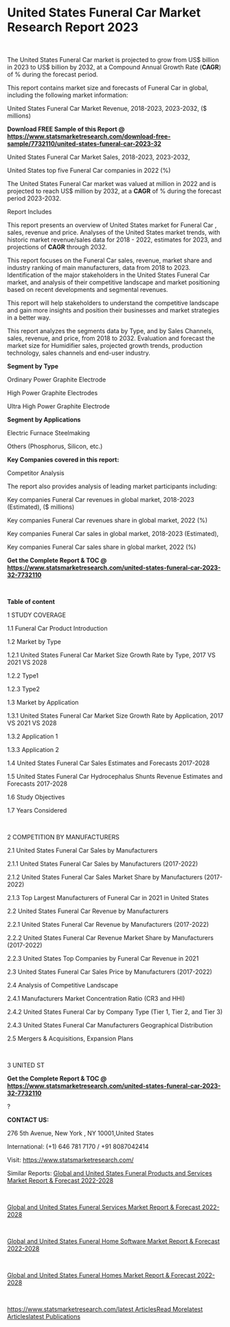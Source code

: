 <h1>United States Funeral Car Market Research Report 2023</h1><br/><p>The United States Funeral Car market is projected to grow from US$ billion in 2023 to US$ billion by 2032, at a Compound Annual Growth Rate (<strong>CAGR</strong>) of % during the forecast period.</p>
 
 
 
 <p>This report contains market size and forecasts of Funeral Car in global, including the following market information:</p>
 
 
 
 <p>United States Funeral Car Market Revenue, 2018-2023, 2023-2032, ($ millions)</p>
 
 
 
 <p><strong>Download FREE Sample of this Report @ <a href="https://www.statsmarketresearch.com/download-free-sample/7732110/united-states-funeral-car-2023-32">https://www.statsmarketresearch.com/download-free-sample/7732110/united-states-funeral-car-2023-32</a></strong></p>
 
 
 
 <p>United States Funeral Car Market Sales, 2018-2023, 2023-2032,</p>
 
 
 
 <p>United States top five Funeral Car companies in 2022 (%)</p>
 
 
 
 <p>The United States Funeral Car market was valued at million in 2022 and is projected to reach US$ million by 2032, at a <strong>CAGR</strong> of % during the forecast period 2023-2032.</p>
 
 
 
 <p>Report Includes</p>
 
 
 
 <p>This report presents an overview of United States market for Funeral Car , sales, revenue and price. Analyses of the United States market trends, with historic market revenue/sales data for 2018 - 2022, estimates for 2023, and projections of <strong>CAGR</strong> through 2032.</p>
 
 
 
 <p>This report focuses on the Funeral Car sales, revenue, market share and industry ranking of main manufacturers, data from 2018 to 2023. Identification of the major stakeholders in the United States Funeral Car market, and analysis of their competitive landscape and market positioning based on recent developments and segmental revenues.</p>
 
 
 
 <p>This report will help stakeholders to understand the competitive landscape and gain more insights and position their businesses and market strategies in a better way.</p>
 
 
 
 <p>This report analyzes the segments data by Type, and by Sales Channels, sales, revenue, and price, from 2018 to 2032. Evaluation and forecast the market size for Humidifier sales, projected growth trends, production technology, sales channels and end-user industry.</p>
 
 
 
 <p><strong>Segment by Type</strong></p>
 
 
 
 <p>Ordinary Power Graphite Electrode</p>
 
 
 
 <p>High Power Graphite Electrodes</p>
 
 
 
 <p>Ultra High Power Graphite Electrode</p>
 
 
 
 <p><strong>Segment <strong><strong>by Applications</strong></strong></strong></p>
 
 
 
 <p>Electric Furnace Steelmaking</p>
 
 
 
 <p>Others (Phosphorus, Silicon, etc.)</p>
 
 
 
 <p><strong>Key Companies covered in this report:</strong></p>
 
 
 
 <p>Competitor Analysis</p>
 
 
 
 <p>The report also provides analysis of leading market participants including:</p>
 
 
 
 <p>Key companies Funeral Car revenues in global market, 2018-2023 (Estimated), ($ millions)</p>
 
 
 
 <p>Key companies Funeral Car revenues share in global market, 2022 (%)</p>
 
 
 
 <p>Key companies Funeral Car sales in global market, 2018-2023 (Estimated),</p>
 
 
 
 <p>Key companies Funeral Car sales share in global market, 2022 (%)</p>
 
 
 
 <div><b>Get the Complete Report & TOC @ <a href="https://www.statsmarketresearch.com/united-states-funeral-car-2023-32-7732110">https://www.statsmarketresearch.com/united-states-funeral-car-2023-32-7732110</a></b></div>
 
 
 
 <p><br />
 
 <b>Table of content</b></p>
 
 
 
 <p>1 STUDY COVERAGE<br />
 
 1.1 Funeral Car Product Introduction<br />
 
 1.2 Market by Type<br />
 
 1.2.1 United States Funeral Car Market Size Growth Rate by Type, 2017 VS 2021 VS 2028<br />
 
 1.2.2 Type1<br />
 
 1.2.3 Type2<br />
 
 1.3 Market by Application<br />
 
 1.3.1 United States Funeral Car Market Size Growth Rate by Application, 2017 VS 2021 VS 2028<br />
 
 1.3.2 Application 1<br />
 
 1.3.3 Application 2<br />
 
 1.4 United States Funeral Car Sales Estimates and Forecasts 2017-2028<br />
 
 1.5 United States Funeral Car Hydrocephalus Shunts Revenue Estimates and Forecasts 2017-2028<br />
 
 1.6 Study Objectives<br />
 
 1.7 Years Considered<br />
 
 <br />
 
 2 COMPETITION BY MANUFACTURERS<br />
 
 2.1 United States Funeral Car Sales by Manufacturers<br />
 
 2.1.1 United States Funeral Car Sales by Manufacturers (2017-2022)<br />
 
 2.1.2 United States Funeral Car Sales Market Share by Manufacturers (2017-2022)<br />
 
 2.1.3 Top Largest Manufacturers of Funeral Car in 2021 in United States<br />
 
 2.2 United States Funeral Car Revenue by Manufacturers<br />
 
 2.2.1 United States Funeral Car Revenue by Manufacturers (2017-2022)<br />
 
 2.2.2 United States Funeral Car Revenue Market Share by Manufacturers (2017-2022)<br />
 
 2.2.3 United States Top Companies by Funeral Car Revenue in 2021<br />
 
 2.3 United States Funeral Car Sales Price by Manufacturers (2017-2022)<br />
 
 2.4 Analysis of Competitive Landscape<br />
 
 2.4.1 Manufacturers Market Concentration Ratio (CR3 and HHI)<br />
 
 2.4.2 United States Funeral Car by Company Type (Tier 1, Tier 2, and Tier 3)<br />
 
 2.4.3 United States Funeral Car Manufacturers Geographical Distribution<br />
 
 2.5 Mergers & Acquisitions, Expansion Plans<br />
 
 <br />
 
 3 UNITED ST</p>
 
 
 
 <div><b>Get the Complete Report & TOC @ <a href="https://www.statsmarketresearch.com/united-states-funeral-car-2023-32-7732110">https://www.statsmarketresearch.com/united-states-funeral-car-2023-32-7732110</a></b></div>
 
 
 
 <p>? </p>
 
 
 
 <p><b>CONTACT US:</b><br />
 
 276 5th Avenue, New York , NY 10001,United States<br />
 
 International: (+1) 646 781 7170 / +91 8087042414<br />
 
 Visit: <a href="https://www.statsmarketresearch.com/">https://www.statsmarketresearch.com/</a><br />
 
 Similar Reports: <a href="https://www.statsmarketresearch.com/united-states-funeral-car-2023-32-7732110">Global and United States Funeral Products and Services Market Report & Forecast 2022-2028</a><br />
 
 <br />
 
 <a href="https://www.statsmarketresearch.com/united-states-funeral-car-2023-32-7732110">Global and United States Funeral Services Market Report & Forecast 2022-2028</a><br />
 
 <br />
 
 <a href="https://www.statsmarketresearch.com/united-states-funeral-car-2023-32-7732110">Global and United States Funeral Home Software Market Report & Forecast 2022-2028</a><br />
 
 <br />
 
 <a href="https://www.statsmarketresearch.com/united-states-funeral-car-2023-32-7732110">Global and United States Funeral Homes Market Report & Forecast 2022-2028</a><br />
 
 <br />
 
 <a href="https://gyeongbokgung.com">https://www.statsmarketresearch.com/</a><a href="https://hallyeomaritime.com">latest Articles</a><a href="https://jingwansa.com">Read More</a><a href="https://nguoiviet.jp/">latest Articles</a><a href="https://www.intelmarketresearch.com/">latest Publications</a></p>